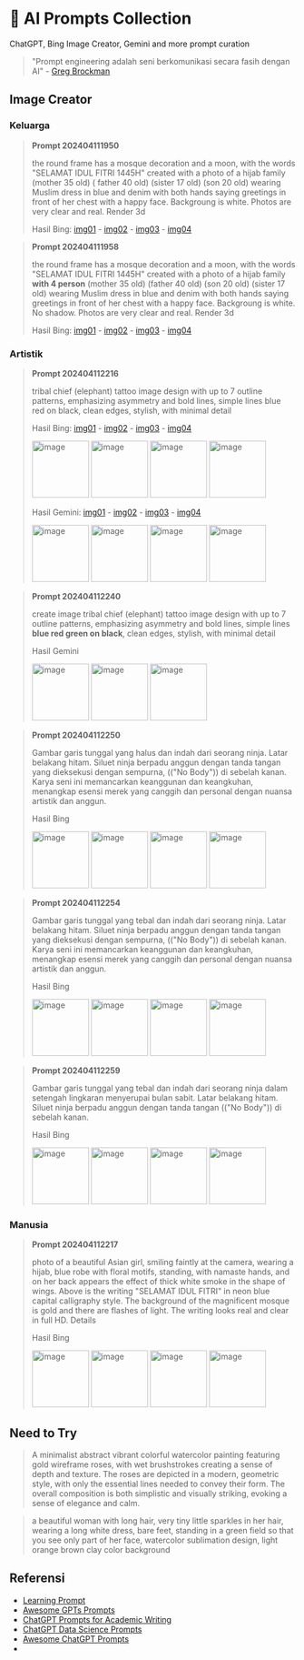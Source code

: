 # :robot: AI Prompts Collection
ChatGPT, Bing Image Creator, Gemini and more prompt curation


> "Prompt engineering adalah seni berkomunikasi secara fasih dengan AI" - [Greg Brockman](https://twitter.com/gdb/status/1634708489078706179?s=20)

## Image Creator

### Keluarga
> **Prompt 202404111950**
>
> the round frame has a mosque decoration and a moon, with the words "SELAMAT IDUL FITRI 1445H" created with a photo of a hijab family (mother 35 old) ( father 40 old) (sister 17 old) (son 20 old) wearing Muslim dress in blue and denim with both hands saying greetings in front of her chest with a happy face. Backgroung is white. Photos are very clear and real. Render 3d
>
> Hasil Bing: [img01](https://drive.google.com/file/d/14DtPUh3Up7FmTTl_zhY41EV14N3L08C1/view?usp=drive_link) - [img02](https://drive.google.com/file/d/18QnU1GcV9oBLpNHbmfEA7sCeNRxgs1rr/view?usp=drive_link) - [img03](https://drive.google.com/file/d/1XBZEtL_IGOpktpKe36rkCmXfp9ZgCM2_/view?usp=drive_link) - [img04](https://drive.google.com/file/d/1QsvabSayLp-hM5hXXAf0Tbe3UX3e22Q_/view?usp=drive_link)

> **Prompt 202404111958**
> 
> the round frame has a mosque decoration and a moon, with the words "SELAMAT IDUL FITRI 1445H" created with a photo of a hijab family **with 4 person** (mother 35 old) (father 40 old) (son 20 old) (sister 17 old) wearing Muslim dress in blue and denim with both hands saying greetings in front of her chest with a happy face. Backgroung is white. No shadow. Photos are very clear and real. Render 3d
>
> Hasil Bing: [img01](https://drive.google.com/file/d/1CuH0wa8MXKnbgAJ0qSAOR3dMLHhSoJI0/view?usp=drive_link) - [img02](https://drive.google.com/file/d/1xuK1ZjKsGuIkXbds4EeYgaHL-I86xuN6/view?usp=drive_link) - [img03](https://drive.google.com/file/d/1dxxCBXuDrh0JrJJrco6mFxzWvMxrYx0F/view?usp=drive_link) - [img04](https://drive.google.com/file/d/1kCRvD5n1e9yNjDOz1o6XSbaXiyzRdfTo/view?usp=drive_link)

### Artistik
> **Prompt 202404112216**
> 
> tribal chief (elephant) tattoo image design with up to 7 outline patterns, emphasizing asymmetry and bold lines, simple lines blue red on black, clean edges, stylish, with minimal detail
>
> Hasil Bing: [img01](https://drive.google.com/file/d/16ItHAo2U8PDY9RYkn1Papg5yoH2C1V1Q/view?usp=drive_link) - [img02](https://drive.google.com/file/d/1RdYNqWgh2crWrzrhqreWziobJMHvEqqs/view?usp=drive_link) - [img03](https://drive.google.com/file/d/1RnpO3ewiRJuv_AwyztxvesCOnAbniOaq/view?usp=drive_link) - [img04](https://drive.google.com/file/d/1VWB_Tp_9jbWzs_6TWLGmC5dGqipX5XEb/view?usp=drive_link)
> 
> <img src="https://drive.google.com/uc?id=16ItHAo2U8PDY9RYkn1Papg5yoH2C1V1Q" alt="image" title="The image" width="100" height="100" /> <img src="https://drive.google.com/uc?id=1RdYNqWgh2crWrzrhqreWziobJMHvEqqs" alt="image"	title="The image" width="100" height="100" /> <img src="https://drive.google.com/uc?id=1RnpO3ewiRJuv_AwyztxvesCOnAbniOaq" alt="image"	title="The image" width="100" height="100" /> <img src="https://drive.google.com/uc?id=1VWB_Tp_9jbWzs_6TWLGmC5dGqipX5XEb" alt="image"	title="The image" width="100" height="100" />
>
> Hasil Gemini: [img01](https://drive.google.com/file/d/1K_NeBrSACfDaUSYROJ9C7MtL8S_svQRJ/view?usp=drive_link) - [img02](https://drive.google.com/file/d/1ewDdyKSb7KWKC2VjB7q2U3RaA-nQ7Q0p/view?usp=drive_link) - [img03](https://drive.google.com/file/d/1qf-GEf6e5uqhn5sk6t-pNtN7gRQnbPVc/view?usp=drive_link) - [img04](https://drive.google.com/file/d/1dTvbn-1IU_iASb6D94SemxsR7w4Zfl58/view?usp=drive_link)
>
> <img src="https://drive.google.com/uc?id=1K_NeBrSACfDaUSYROJ9C7MtL8S_svQRJ" alt="image" title="The image" width="100" height="100" /> <img src="https://drive.google.com/uc?id=1ewDdyKSb7KWKC2VjB7q2U3RaA-nQ7Q0p" alt="image"	title="Gemini image" width="100" height="100" /> <img src="https://drive.google.com/uc?id=1qf-GEf6e5uqhn5sk6t-pNtN7gRQnbPVc" alt="image"	title="Gemini image" width="100" height="100" /> <img src="https://drive.google.com/uc?id=1dTvbn-1IU_iASb6D94SemxsR7w4Zfl58" alt="image"	title="Gemini image" width="100" height="100" />

> **Prompt 202404112240**
> 
> create image tribal chief (elephant) tattoo image design with up to 7 outline patterns, emphasizing asymmetry and bold lines, simple lines **blue red green on black**, clean edges, stylish, with minimal detail
>
> Hasil Gemini
>
> <img src="https://drive.google.com/uc?id=1aT4-Z28Mzc8SA-D8pnSa9UpXja_Skav1" alt="image" title="The image" width="100" height="100" /> <img src="https://drive.google.com/uc?id=1THkj9S_Vs3oSKJGMRhjy7_bKDNsfQJGK" alt="image"	title="The image" width="100" height="100" /> <img src="https://drive.google.com/uc?id=1v9keqnJCbUZ-v6j0Jt3hij72y5QnAtCV" alt="image"	title="The image" width="100" height="100" />

> **Prompt 202404112250**
> 
> Gambar garis tunggal yang halus dan indah dari seorang ninja. Latar belakang hitam. Siluet ninja berpadu anggun dengan tanda tangan yang dieksekusi dengan sempurna, (("No Body")) di sebelah kanan. Karya seni ini memancarkan keanggunan dan keangkuhan, menangkap esensi merek yang canggih dan personal dengan nuansa artistik dan anggun.
>
> Hasil Bing
>
> <img src="https://drive.google.com/uc?id=1SCRgnbnsS9wDx0lAWhAFEJVrXmp9ApdQ" alt="image" title="The image" width="100" height="100" /> <img src="https://drive.google.com/uc?id=1TyNjsAp9NHDtt3tCyzZUQ3rYO-MPxo4P" alt="image"	title="The image" width="100" height="100" /> <img src="https://drive.google.com/uc?id=1WxQ0-8qFq7cW4lBftyJisEzV4oW1sout" alt="image"	title="The image" width="100" height="100" /> <img src="https://drive.google.com/uc?id=1aX3j_xl5cNXIt7OI-HApWBBcoxLj2sEf" alt="image"	title="The image" width="100" height="100" />

> **Prompt 202404112254**
> 
> Gambar garis tunggal yang tebal dan indah dari seorang ninja. Latar belakang hitam. Siluet ninja berpadu anggun dengan tanda tangan yang dieksekusi dengan sempurna, (("No Body")) di sebelah kanan. Karya seni ini memancarkan keanggunan dan keangkuhan, menangkap esensi merek yang canggih dan personal dengan nuansa artistik dan anggun.
> 
> Hasil Bing
>
> <img src="https://drive.google.com/uc?id=1IirQbQyEunjOTO65QTKLzE_ENLzOlYZ_" alt="image" title="The image" width="100" height="100" /> <img src="https://drive.google.com/uc?id=1tuREh1j2GokCDCY40qVgV04uct8E-U9q" alt="image"	title="The image" width="100" height="100" /> <img src="https://drive.google.com/uc?id=1jbL4PyeF8WG1vbRrd5CSoVZLaDn6e189" alt="image"	title="The image" width="100" height="100" /> <img src="https://drive.google.com/uc?id=1ousdVOxryCtqF63b2anhU7TMk64gDR4-" alt="image"	title="The image" width="100" height="100" />

> **Prompt 202404112259**
> 
> Gambar garis tunggal yang tebal dan indah dari seorang ninja dalam setengah lingkaran menyerupai bulan sabit. Latar belakang hitam. Siluet ninja berpadu anggun dengan tanda tangan (("No Body")) di sebelah kanan.
> 
> Hasil Bing
>
> <img src="https://drive.google.com/uc?id=1uWfII4Mmdy6sqI9C7bowgB-bdpt1ebTV" alt="image" title="The image" width="100" height="100" /> <img src="https://drive.google.com/uc?id=1z1TnNFn_SyCdMWhSVqZhbIrrOkMMidKJ" alt="image"	title="The image" width="100" height="100" /> <img src="https://drive.google.com/uc?id=18DCUhm0WyB3X7cowLVcTwq708qX4876y" alt="image"	title="The image" width="100" height="100" /> <img src="https://drive.google.com/uc?id=16RAfyjvEkd_KQ8sdswKu_02v_s2pxy3k" alt="image"	title="The image" width="100" height="100" />



### Manusia
> **Prompt 202404112217**
> 
> photo of a beautiful Asian girl, smiling faintly at the camera, wearing a hijab, blue robe with floral motifs, standing, with namaste hands, and on her back appears the effect of thick white smoke in the shape of wings. Above is the writing "SELAMAT IDUL FITRI" in neon blue capital calligraphy style. The background of the magnificent mosque is gold and there are flashes of light. The writing looks real and clear in full HD. Details
>
> Hasil Bing
>
> <img src="https://drive.google.com/uc?id=1l2m9D3Fd5RO7lpIynLAJs973TPi4zlpT" alt="image" title="The image" width="100" height="100" /> <img src="https://drive.google.com/uc?id=1azUxTUnxv9HEJpCfSGc52z6tcOpzexl_" alt="image"	title="The image" width="100" height="100" /> <img src="https://drive.google.com/uc?id=1kcCeqjuy1Iv6KA8Sz2q7JcZjl9JMizrY" alt="image"	title="The image" width="100" height="100" /> <img src="https://drive.google.com/uc?id=1EMH7hzRf9dsuxCohUI4fxGBHOrHfesio" alt="image"	title="The image" width="100" height="100" />


## Need to Try
> A minimalist abstract vibrant colorful watercolor painting featuring gold wireframe roses, with wet brushstrokes creating a sense of depth and texture. The roses are depicted in a modern, geometric style, with only the essential lines needed to convey their form. The overall composition is both simplistic and visually striking, evoking a sense of elegance and calm.
> 

> a beautiful woman with long hair, very tiny little sparkles in her hair, wearing a long white dress, bare feet, standing in a green field so that you see only part of her face, watercolor sublimation design, light orange brown clay color background

## Referensi
* [Learning Prompt](https://github.com/thinkingjimmy/Learning-Prompt)
* [Awesome GPTs Prompts](https://github.com/ai-boost/awesome-prompts?tab=readme-ov-file)
* [ChatGPT Prompts for Academic Writing](https://github.com/ahmetbersoz/chatgpt-prompts-for-academic-writing)
* [ChatGPT Data Science Prompts](https://github.com/travistangvh/ChatGPT-Data-Science-Prompts)
* [Awesome ChatGPT Prompts](https://github.com/f/awesome-chatgpt-prompts)
* 



